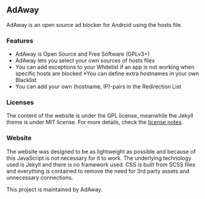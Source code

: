 ## AdAway

AdAway is an open source ad blocker for Android using the hosts file.

### Features 

* AdAway is Open Source and Free Software (GPLv3+)
* AdAway lets you select your own sources of hosts files
* You can add exceptions to your Whitelist if an app is not working when specific hosts are blocked
*You can define extra hostnames in your own Blacklist
* You can add your own (hostname, IP)-pairs in the Redirection List


### Licenses

The content of the website is under the GPL license, meanwhile the Jekyll theme is under MIT license. For more details, check the [license notes](LICENSE.md).

### Website

The website was designed to be as lightweight as possible and because of this JavaScript is not necessary for it to work. The underlying technology used is Jekyll and there is no framework used. CSS is built from SCSS files and everything is contained to remove the need for 3rd party assets and unnecessary connections.

This project is maintained by AdAway.
